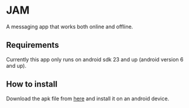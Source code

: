 # JAM
A messaging app that works both online and offline.

## Requirements
Currently this app only runs on android sdk 23 and up (android version 6 and up).

## How to install
Download the apk file from [here](https://github.com/amritoo/JAM/releases/tag/v1.0.0) and install it on an android device.
